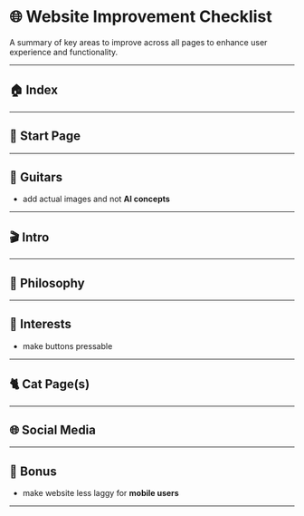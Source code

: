# 🌐 Website Improvement Checklist

A summary of key areas to improve across all pages to enhance user experience and functionality.

---

## 🏠 Index

---

## 🚀 Start Page

---

## 🎸 Guitars

- add actual images and not **AI concepts**

---

## 🎬 Intro

---

## 📜 Philosophy

---

## 🧠 Interests

- make buttons pressable

---

## 🐈 Cat Page(s)

---

## 🌐 Social Media

---

## 🎁 Bonus

- make website less laggy for **mobile users**

---
